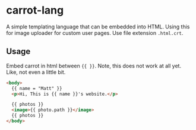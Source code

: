# carrot-lang

A simple templating language that can be embedded into HTML. Using this for image uploader for custom user pages. Use file extension `.html.crt`.

## Usage

Embed carrot in html between `{{ }}`. Note, this does not work at all yet. Like, not even a little bit.

```html
<body>
  {{ name = "Matt" }}
  <p>Hi, This is {{ name }}'s website.</p>

  {{ photos }}
  <image>{{ photo.path }}</image>
  {{ photos }}
</body>
```
